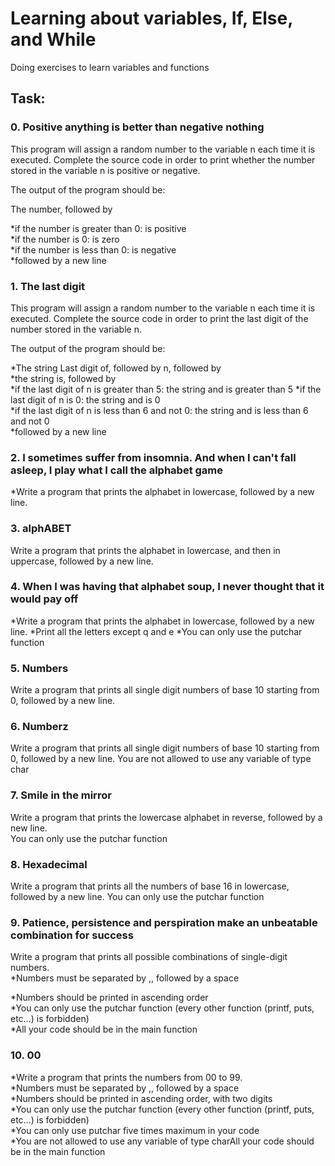# Learning about variables, If, Else, and While
Doing exercises to learn variables and functions

## Task:

### 0. Positive anything is better than negative nothing
This program will assign a random number to the variable n each time it is executed. Complete the source code in order to print whether the number stored in the variable n is positive or negative.  

The output of the program should be:	    

The number, followed by	  	 

*if the number is greater than 0: is positive		
*if the number is 0: is zero   	  
*if the number is less than 0: is negative		
*followed by a new line	       

### 1. The last digit
This program will assign a random number to the variable n each time it is executed. Complete the source code in order to print the last digit of the number stored in the variable n.  

The output of the program should be:	    

*The string Last digit of, followed by n, followed by		
*the string is, followed by	       
*if the last digit of n is greater than 5: the string and is greater than 5	
*if the last digit of n is 0: the string and is 0     	  
*if the last digit of n is less than 6 and not 0: the string and is less than 6 and not 0		
*followed by a new line

### 2. I sometimes suffer from insomnia. And when I can't fall asleep, I play what I call the alphabet game		
*Write a program that prints the alphabet in lowercase, followed by a new line.

### 3. alphABET
Write a program that prints the alphabet in lowercase, and then in uppercase, followed by a new line.		

### 4. When I was having that alphabet soup, I never thought that it would pay off
*Write a program that prints the alphabet in lowercase, followed by a new line.
*Print all the letters except q and e
*You can only use the putchar function		

### 5. Numbers
Write a program that prints all single digit numbers of base 10 starting from 0, followed by a new line.		

### 6. Numberz
Write a program that prints all single digit numbers of base 10 starting from 0, followed by a new line.
You are not allowed to use any variable of type char 	

### 7. Smile in the mirror
Write a program that prints the lowercase alphabet in reverse, followed by a new line.		
You can only use the putchar function		

### 8. Hexadecimal
Write a program that prints all the numbers of base 16 in lowercase, followed by a new line.
You can only use the putchar function	       

### 9. Patience, persistence and perspiration make an unbeatable combination for success
Write a program that prints all possible combinations of single-digit numbers.	 
*Numbers must be separated by ,, followed by a space  	 

*Numbers should be printed in ascending order  		 
*You can only use the putchar function (every other function (printf, puts, etc…) is forbidden)		
*All your code should be in the main function

### 10. 00
*Write a program that prints the numbers from 00 to 99.		
*Numbers must be separated by ,, followed by a space			
*Numbers should be printed in ascending order, with two digits			
*You can only use the putchar function (every other function (printf, puts, etc…) is forbidden)		
*You can only use putchar five times maximum in your code    	      
*You are not allowed to use any variable of type charAll your code should be in the main function



